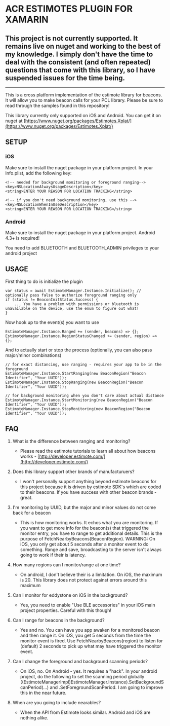 ﻿# ACR ESTIMOTES PLUGIN FOR XAMARIN

## This project is not currently supported.  It remains live on nuget and working to the best of my knowledge.  I simply don't have the time to deal with the consistent (and often repeated) questions that come with this library, so I have suspended issues for the time being.

---

This is a cross platform implementation of the estimote library for beacons.  It will allow you to make beacon calls for your PCL library.
Please be sure to read through the samples found in this repository!

This library currently only supported on iOS and Android.  You can get it on nuget at [https://www.nuget.org/packages/Estimotes.Xplat/](https://www.nuget.org/packages/Estimotes.Xplat/)


## SETUP
### iOS

Make sure to install the nuget package in your platform project.
In your Info.plist, add the following key:

    <!-- needed for background monitoring or foreground ranging-->
    <key>NSLocationAlwaysUsageDescription</key>
    <string>ENTER YOUR REASON FOR LOCATION TRACKING</string>

    <!-- if you don't need background monitoring, use this -->
    <key>NSLocationWhenInUseDescription</key>
    <string>ENTER YOUR REASON FOR LOCATION TRACKING</string>

### Android

Make sure to install the nuget package in your platform project.  Android 4.3+ is required!

You need to add BLUETOOTH and BLUETOOTH_ADMIN privileges to your android project


## USAGE

First thing to do is initialize the plugin

    var status = await EstimoteManager.Instance.Initialize(); // optionally pass false to authorize foreground ranging only
    if (status != BeaconInitStatus.Success) {
        ... You have a problem with permissions or bluetooth is unavailable on the device, use the enum to figure out what!
    }

Now hook up to the event(s) you want to use

    EstimoteManager.Instance.Ranged += (sender, beacons) => {};
    EstimoteManager.Instance.RegionStatusChanged += (sender, region) => {};

And to actually start or stop the process (optionally, you can also pass major/minor combinations)

    // for exact distancing, use ranging - requires your app to be in the foreground
    EstimoteManager.Instance.StartRanging(new BeaconRegion("Beacon Identifier", "Your UUID"));
    EstimoteManager.Instance.StopRanging(new BeaconRegion("Beacon Identifier", "Your UUID"));

    // for background monitoring when you don't care about actual distance
    EstimoteManager.Instance.StartMonitoring(new BeaconRegion("Beacon Identifier", "Your UUID"));
    EstimoteManager.Instance.StopMonitoring(new BeaconRegion("Beacon Identifier", "Your UUID"));


## FAQ

1. What is the difference between ranging and monitoring?
    * Please read the estimote tutorials to learn all about how beacons works - [http://developer.estimote.com/](http://developer.estimote.com/)

2. Does this library support other brands of manufacturuers?
    * I won't personally support anything beyond estimote beacons for this project because it is driven by estimote SDK's which are coded to their beacons.  If you have success with other beacon brands - great.

3. I'm monitoring by UUID, but the major and minor values do not come back for a beacon
    * This is how monitoring works.  It echos what you are monitoring.  If you want to get more info for the beacon(s) that triggered the monitor entry, you have to range to get additional details.
  This is the purpose of FetchNearbyBeacons(BeaconRegion).  WARNING: On iOS, you only get about 5 seconds after a monitor event to do something.  Range and save, broadcasting to the server isn't always going to work if their is latency.

4. How many regions can I monitor/range at one time?
    * On android, I don't believe their is a limitation.  On iOS, the maximum is 20.  This library does not protect against errors around this maximum

5. Can I monitor for eddystone on iOS in the background?
    * Yes, you need to enable "Use BLE accessories" in your iOS main project properties.  Careful with this though!

6. Can I range for beacons in the background?
    * Yes and no.  You can have you app awaken for a monitored beacon and then range it.  On iOS, you get 5 seconds from the time the monitor event is fired.  Use FetchNearbyBeacons(region) to listen for (default) 2 seconds to pick up what may have triggered the monitor event.

7. Can I change the foreground and background scanning periods?
    * On iOS, no.  On Android - yes.  It requires a "hack".  In your android project, do the following to set the scanning period globally ((EstimoteManagerImpl)EstimoteManager.Instance).SetBackgroundScanPeriod(...) and .SetForegroundScanPeriod.  I am going to improve this in the near future.

8. When are you going to include nearables?
    * When the API from Estimote looks similar.  Android and iOS are nothing alike.

